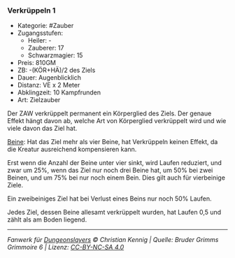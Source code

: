 ### Verkrüppeln 1

- Kategorie: #Zauber
- Zugangsstufen:
  - Heiler: -
  - Zauberer: 17
  - Schwarzmagier: 15
- Preis: 810GM
- ZB: -(KÖR+HÄ)/2 des Ziels
- Dauer: Augenblicklich
- Distanz: VE x 2 Meter
- Abklingzeit: 10 Kampfrunden
- Art: Zielzauber

Der ZAW verkrüppelt permanent ein Körperglied des Ziels. Der genaue Effekt hängt davon ab, welche Art von Körperglied verkrüppelt wird und wie viele davon das Ziel hat.

<u>Beine</u>: Hat das Ziel mehr als vier Beine, hat Verkrüppeln keinen Effekt, da die Kreatur ausreichend kompensieren kann.

Erst wenn die Anzahl der Beine unter vier sinkt, wird Laufen reduziert, und zwar um 25%, wenn das Ziel nur noch drei Beine hat, um 50% bei zwei Beinen, und um 75% bei nur noch einem Bein. Dies gilt auch für vierbeinige Ziele.

Ein zweibeiniges Ziel hat bei Verlust eines Beins nur noch 50% Laufen.

Jedes Ziel, dessen Beine allesamt verkrüppelt wurden, hat Laufen 0,5 und zählt als am Boden liegend.

---

_Fanwerk für [Dungeonslayers](https://www.dungeonslayers.net/) © Christian Kennig | Quelle: Bruder Grimms Grimmoire 6 | Lizenz: [CC-BY-NC-SA 4.0](https://creativecommons.org/licenses/by-nc-sa/4.0/deed.de)_
